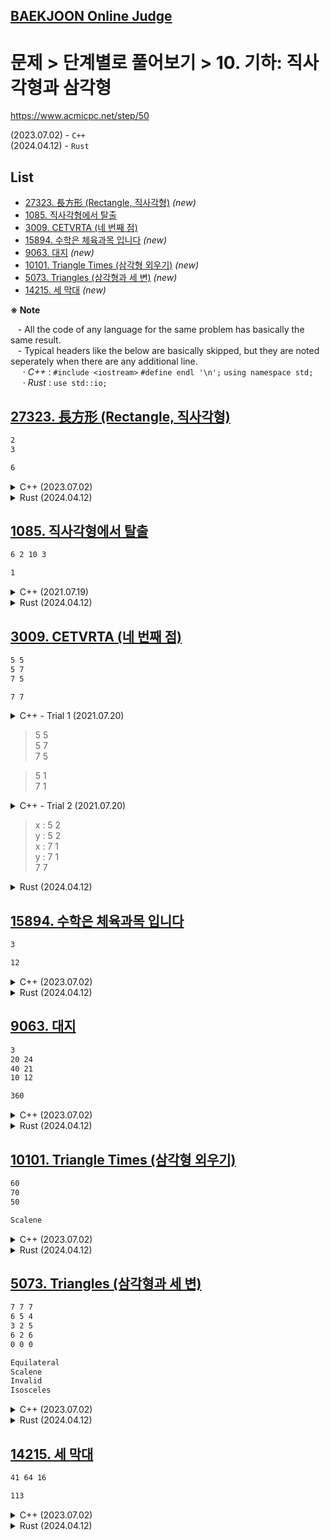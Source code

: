 ## [BAEKJOON Online Judge](/README.md#baekjoon-online-judge)

# 문제 > 단계별로 풀어보기 > 10. 기하: 직사각형과 삼각형

https://www.acmicpc.net/step/50

(2023.07.02) - `C++`  
(2024.04.12) - `Rust`  


## **List**

- [27323. 長方形 (Rectangle, 직사각형)](#27323-長方形-rectangle-직사각형) *(new)*
- [1085. 직사각형에서 탈출](#1085-직사각형에서-탈출)
- [3009. CETVRTA (네 번째 점)](#3009-cetvrta-네-번째-점)
- [15894. 수학은 체육과목 입니다](#15894-수학은-체육과목-입니다) *(new)*
- [9063. 대지](#9063-대지) *(new)*
- [10101. Triangle Times (삼각형 외우기)](#10101-triangle-times-삼각형-외우기) *(new)*
- [5073. Triangles (삼각형과 세 변)](#5073-triangles-삼각형과-세-변) *(new)*
- [14215. 세 막대](#14215-세-막대) *(new)*


**※ Note**

&nbsp;&nbsp; - All the code of any language for the same problem has basically the same result.  
&nbsp;&nbsp; - Typical headers like the below are basically skipped, but they are noted seperately when there are any additional line.  
&nbsp;&nbsp;&nbsp;&nbsp; · *C++* : `#include <iostream>` `#define endl '\n';` `using namespace std;`  
&nbsp;&nbsp;&nbsp;&nbsp; · *Rust* : `use std::io;`  



## [27323. 長方形 (Rectangle, 직사각형)](#list)

```txt
2
3
```
```txt
6
```

<details>
  <summary>C++ (2023.07.02)</summary>

```cpp
int main()
{
    // Input
    int a, b;
    cin >> a >> b;

    // Output
    cout << a * b << endl;
    return 0;
}
```
</details>
<details>
  <summary>Rust (2024.04.12)</summary>

```rust
fn main()
{
    // Input a, b
    let mut a = String::new();
    let mut b = String::new();
    io::stdin().read_line(&mut a).unwrap();
    io::stdin().read_line(&mut b).unwrap();
    let a: i32 = a.trim().parse().unwrap();
    let b: i32 = b.trim().parse().unwrap();

    // Output
    println!("{}", a * b);
}
```
</details>


## [1085. 직사각형에서 탈출](#list)


```txt
6 2 10 3
```
```txt
1
```

<details>
  <summary>C++ (2021.07.19)</summary>

```cpp
int main()
{
    int x, y, w, h;
    cin >> x >> y >> w >> h;

    int minValue;
    minValue = min(min(x, w-x), min(y, h-y));

    cout << minValue << endl;

    return 0;
}
```
</details>
<details>
  <summary>Rust (2024.04.12)</summary>

```rust
……
use std::cmp::min;
```
```rust
fn main()
{
    // Input x, y, w, h
    let mut input = String::new();
    io::stdin().read_line(&mut input).unwrap();
    let mut iter = input.split_whitespace();
    let x: i32 = iter.next().unwrap().parse().unwrap();
    let y: i32 = iter.next().unwrap().parse().unwrap();
    let w: i32 = iter.next().unwrap().parse().unwrap();
    let h: i32 = iter.next().unwrap().parse().unwrap();

    // Calc.
    let mut ans: i32 = 1_000;
    ans = min(x, ans);
    ans = min(y, ans);
    ans = min(w - x, ans);
    ans = min(h - y, ans);

    // Output
    println!("{}", ans);
}
```
</details>


## [3009. CETVRTA (네 번째 점)](#list)

```txt
5 5
5 7
7 5
```
```txt
7 7
```

<details>
  <summary>C++ - Trial 1 (2021.07.20)</summary>

```cpp
#include <iostream>
#include <map>

using namespace std;
#define endl '\n'
```
```cpp
int main()
{
    // Input data
    map<int, int> x, y;
    int temp1, temp2;
    for (int i = 0; i < 3; i++)
    {
        cin >> temp1 >> temp2;
        x.insert(pair<int, int> (temp1, 1));
        y.insert(pair<int, int> (temp2, 1));
    }

    // test
    map<int, int>::iterator it;
    for (it = x.begin(); it != x.end(); it++)
    {
        cout << it->first << ' ' << it->second << endl;
    }
    
    return 0;
}
```
</details>

> 5 5  
> 5 7  
> 7 5

> 5 1  
> 7 1

<details>
  <summary>C++ - Trial 2 (2021.07.20)</summary>

```cpp
#include <iostream>
#include <array>

using namespace std;
#define endl '\n'
```
```cpp
int main()
{
    // Input data
    array<int, 1001> x = {0, }, y = {0, };
    int temp1, temp2;
    for (int i = 0; i < 3; i++)
    {
        cin >> temp1 >> temp2;
        x[temp1]++;
        y[temp2]++;
    }

    // test
    for (int j = 1; j <= 1000; j++)
    {
        if (x[j] != 0) cout << "x : " << j << ' ' << x[j] << endl;
        if (y[j] != 0) cout << "y : " << j << ' ' << y[j] << endl;
    }     

    // Find the 4th point
    int x4 = 0, y4 = 0;
    for (int k = 1; k <= 1000; k++)
    {
        if (x[k] == 1) x4 = k;
        if (y[k] == 1) y4 = k;
        if (x4 != 0 && y4 != 0) break;  // a little sincere attitude, not much
    }   

    // // Output
    cout << x4 << ' ' << y4 << endl;

    return 0;
}
```
</details>

> x : 5 2  
> y : 5 2  
> x : 7 1  
> y : 7 1  
> 7 7

<details>
  <summary>Rust (2024.04.12)</summary>

```rust
……
use std::collections::HashMap;
```
```rust
fn main()
{
    // let test: bool = true;
    let test: bool = false;

    // Input
    let mut x_map = HashMap::new();
    let mut y_map = HashMap::new();
    for _ in 0..3
    {
        let mut input = String::new();
        io::stdin().read_line(&mut input).unwrap();
        let mut iter = input.split_whitespace();
        let x: i32 = iter.next().unwrap().parse().unwrap();
        let y: i32 = iter.next().unwrap().parse().unwrap();

        if test { println!("{} {}", x, y); }

        if x_map.get(&x) == None { x_map.insert(x, 1); }
        else { x_map.insert(x, 2); }                        // hope cnt + 1, not 2
        if y_map.get(&y) == None { y_map.insert(y, 1); }
        else { y_map.insert(y, 2); }
    }

    // Find the answer
    let mut x_ans: i32 = 0;
    let mut y_ans: i32 = 0;
    for (k, v) in x_map.iter() { if *v == 1 { x_ans = *k; } }
    for (k, v) in y_map.iter() { if *v == 1 { y_ans = *k; } }

    // Output
    println!("{} {}", x_ans, y_ans);
}
```
</details>


## [15894. 수학은 체육과목 입니다](#list)

```txt
3
```
```txt
12
```

<details>
  <summary>C++ (2023.07.02)</summary>

```cpp
#include <iostream>

#define endl '\n'

using namespace std;
using ll = long long;
```
```cpp
int main()
{
    // Input
    ll n;
    cin >> n;

    // Output
    cout << n * 4 << endl;

    return 0;
}
```
</details>
<details>
  <summary>Rust (2024.04.12)</summary>

```rust
fn main()
{
    // Input n
    let mut n = String::new();
    io::stdin().read_line(&mut n).unwrap();
    let n: i64 = n.trim().parse().unwrap();

    // Output
    println!("{}", n * 4);
}
```
</details>


## [9063. 대지](#list)

```txt
3
20 24
40 21
10 12
```
```txt
360
```

<details>
  <summary>C++ (2023.07.02)</summary>

```cpp
#include <iostream>

// #define test
#define endl '\n'

using namespace std;
```
```cpp
int main()
{
    // Input
    int n;
    cin >> n ;;

    int x, y;
    int xMin = 10000, yMin = 10000, xMax = -10000, yMax = -10000;
    for (int i = 0; i < n; i++)
    {
        cin >> x >> y;
        if (x < xMin) xMin = x;
        if (x > xMax) xMax = x;
        if (y < yMin) yMin = y;
        if (y > yMax) yMax = y;
    }

    // test
    #ifdef test
        printf("xMax:%d, xMin:%d, yMax:%d, yMin:%d\n", xMax, xMin, yMax, yMin);
        printf("xMax-xMin:%d, yMAx-yMin:%d\n", xMax-xMin, yMax-yMin);
    #endif

    // Output
    int area = (xMax - xMin) * (yMax - yMin);
    cout << area << endl;

    return 0;
}
```
</details>
<details>
  <summary>Rust (2024.04.12)</summary>

```rust
……
use std::cmp;
```
```rust
fn main()
{

    let mut n = String::new();
    io::stdin().read_line(&mut n).unwrap();
    let n: i32 = n.trim().parse().unwrap();

    // Input x, y n times
    let mut x_min = 10_000;
    let mut x_max = -10_000;
    let mut y_min = 10_000;
    let mut y_max = -10_000;
    for _ in 0..n
    {
        let mut input = String::new();
        io::stdin().read_line(&mut input).unwrap();
        let mut iter = input.split_whitespace();
        let x: i64 = iter.next().unwrap().parse().unwrap();
        let y: i64 = iter.next().unwrap().parse().unwrap();

        x_min = cmp::min(x_min, x);
        x_max = cmp::max(x_max, x);
        y_min = cmp::min(y_min, y);
        y_max = cmp::max(y_max, y);
    }

    // Output
    let ans: i64 = (x_max - x_min) * (y_max - y_min);
    println!("{}", ans);
}
```
</details>


## [10101. Triangle Times (삼각형 외우기)](#list)

```txt
60
70
50
```
```txt
Scalene
```

<details>
  <summary>C++ (2023.07.02)</summary>

```cpp
int main()
{
    // Input
    int a, b, c;
    cin >> a >> b >> c;

    // Operate
    string ans;
    if (a + b + c == 180)
    {
        if (a == 60 && b == 60) ans = "Equilateral";
        else if (a == b || b == c || c == a) ans = "Isosceles";
        else ans = "Scalene";
    }
    else ans = "Error";

    // Output
    cout << ans << endl;
    return 0;
}
```
</details>
<details>
  <summary>Rust (2024.04.12)</summary>

```rust
fn main()
{
    // Input a, b, c
    let mut a = String::new();
    let mut b = String::new();
    let mut c = String::new();
    io::stdin().read_line(&mut a).unwrap();
    io::stdin().read_line(&mut b).unwrap();
    io::stdin().read_line(&mut c).unwrap();
    let a: i32 = a.trim().parse().unwrap();
    let b: i32 = b.trim().parse().unwrap();
    let c: i32 = c.trim().parse().unwrap();

    // Judge
    let ans: String =
    {
        if a + b + c == 180
        {
            if a == 60 && b == 60              { "Equilateral".to_string() }    // no semicolon (why?)
            else if a == b || b == c || c == a { "Isosceles".to_string() }
            else                               { "Scalene".to_string() }
        }
        else                                   { "Error".to_string() }
    };

    // Output
    println!("{}", ans);
}
```
</details>


## [5073. Triangles (삼각형과 세 변)](#list)

```txt
7 7 7
6 5 4
3 2 5
6 2 6
0 0 0
```
```txt
Equilateral
Scalene
Invalid
Isosceles
```

<details>
  <summary>C++ (2023.07.02)</summary>

```cpp
#include <iostream>
#include <vector>
#include <algorithm>

#define endl '\n'

using namespace std;
```
```cpp
int main()
{
    while (true)
    {
        // Input
        vector<int> v;
        int n;
        for (int i = 0; i < 3; i++)
        {
            cin >> n;
            v.push_back(n);
        }
        if (v[0] == 0 && v[1] == 0 && v[2] == 0) break;

        // Operate
        string ans;
        sort(v.begin(), v.end());
        if (v[0] + v[1] > v[2])
        {
            if (v[0] == v[1] && v[1] == v[2]) ans = "Equilateral";
            else if (v[0] == v[1] || v[1] == v[2] || v[2] == v[0]) ans = "Isosceles";
            else ans = "Scalene";
        }
        else ans = "Invalid";

        // Output
        cout << ans << endl;
    }

    return 0;
}
```
</details>
<details>
  <summary>Rust (2024.04.12)</summary>

```rust
fn main()
{
    loop
    {
        // Input a, b, c
        let mut input = String::new();
        io::stdin().read_line(&mut input).unwrap();
        let mut iter = input.split_whitespace();
        let a: i32 = iter.next().unwrap().parse().unwrap();
        let b: i32 = iter.next().unwrap().parse().unwrap();
        let c: i32 = iter.next().unwrap().parse().unwrap();

        // Judge and Output
        if a > 0
        {
            if a + b > c && b + c > a && c + a > b
            {
                if a == b && b == c && c == a      { println!("Equilateral"); }
                else if a == b || b == c || c == a { println!("Isosceles"); }
                else                               { println!("Scalene"); }
            }
            else                                   { println!("Invalid"); }
        }
        else                                       { break; }
    }
}
```
</details>


## [14215. 세 막대](#list)

```txt
41 64 16
```
```txt
113
```

<details>
  <summary>C++ (2023.07.02)</summary>

```cpp
#include <iostream>
#include <vector>
#include <algorithm>

#define endl '\n'

using namespace std;
```
```cpp
int main()
{
    // Input
    vector<int> v;
    int n;
    for (int i = 0; i < 3; i++)
    {
        cin >> n;
        v.push_back(n);
    }

    // Operate
    sort(v.begin(), v.end());
    if (v[0] + v[1] <= v[2]) v[2] = v[0] + v[1] - 1;

    // Output
    int sum = v[0] + v[1] + v[2];
    cout << sum << endl;

    return 0;
}
```
</details>
<details>
  <summary>Rust (2024.04.12)</summary>

```rust
fn main()
{
    // let test: bool = true;
    let test: bool = false;

    // Input 3 integers
    let mut nums = String::new();
    io::stdin().read_line(&mut nums).unwrap();
    let mut nums: Vec<i32> = nums.split_whitespace()
                             .map(|s| s.parse().unwrap()).collect();

    // Sort in ascending order
    nums.sort();
    if test { println!("Before : {:?}", nums); }

    // Output
    if nums[0] + nums[1] <= nums[2] { nums[2] = nums[0] + nums[1] - 1; }
    if test { println!("After  : {:?}", nums); }
    println!("{}", nums[0] + nums[1] + nums[2]);
}
```
</details>
